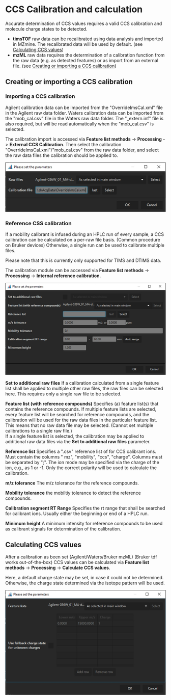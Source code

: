 # CCS Calibration and calculation

Accurate determination of CCS values requires a valid CCS calibration and molecule charge states to
be detected.

- **timsTOF** raw data can be recalibrated using data analysis and imported in MZmine. The
  recalibrated data will be used by default. (see [Calculating CCS values](#calculating-ccs-values))
- **mzML** raw data requires the determination of a calibration function from the raw data (e.g. as
  detected features) or as import from an external file. (see 
  [Creating or importing a CCS calibration](#creating-or-importing-a-ccs-calibration))

## Creating or importing a CCS calibration

### Importing a CCS calibration

Agilent calibration data can be imported from the "OverrideImsCal.xml" file in the Agilent raw data
folder. Waters calibration data can be imported from the "mob_cal.csv" file in the Waters raw data 
folder. The "\_extern.inf" file is also required, but will be read automatically when the "mob_cal.csv"
is selected.

The calibration import is accessed via **Feature list methods** -> **Processing** -> **External CCS
Calibration**. Then select the calibration "OverrideImsCal.xml"/"mob_cal.csv" from the raw data folder, and select
the raw data files the calibration should be applied to.

![](external.jpg)

### Reference CSS calibration

If a mobility calibrant is infused during an HPLC run of every sample, a CCS calibration can be
calculated on a per-raw file basis. (Common procedure on Bruker devices) Otherwise, a single run can 
be used to calibrate multiple files.

Please note that this is currently only supported for TIMS and DTIMS data.

The calibration module can be accessed via **Feature list methods** -> **Processing** -> **Internal
reference calibration**.

![](reference.jpg)

**Set to additional raw files** If a calibration calculated from a single feature list shall be
applied to multiple other raw files, the raw files can be selected here. This requires only a single
raw file to be selected.

**Feature list (with reference compounds)** Specifies (a) feature list(s) that contains the
reference compounds. If multiple feature lists are selected, every feature list will be searched for
reference compounds, and the calibration will be used for the raw data files in the particular
feature list. This means that no raw data file may be selected. (Cannot set multiple calibrations to
a single raw file.)  
If a single feature list is selected, the calibration may be applied to additional raw data files
via the **Set to additional raw files** parameter.

**Reference list** Specifies a ".csv" reference list of for CCS calibrant ions. Must contain the
columns "
mz", "mobility", "ccs", "charge". Columns must be separated by ";". The ion mode may be specified
via the charge of the ion, e.g., as 1 or -1. Only the correct polarity will be used to calculate the
calibration.

**m/z tolerance** The m/z tolerance for the reference compounds.

**Mobility tolerance** the mobiltiy tolerance to detect the reference compounds.

**Calibration segment RT Range** Specifies the rt range that shall be searched for calibrant ions.
Usually either the beginning or end of a HPLC run.

**Minimum height** A minimum intensity for reference compounds to be used as calibrant signals for
determination of the calibration.

## Calculating CCS values


After a calibration as been set (Agilent/Waters/Bruker mzML) (Bruker tdf works out-of-the-box)
CCS values can be calculated via **Feature list methods** -> **Processing** -> **Calculate CCS
values**.

Here, a default charge state may be set, in case it could not be determined. Otherwise, the charge
state determined via the isotope pattern will be used.

![](ccscalc.jpg)
